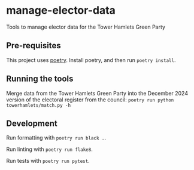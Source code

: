 # manage-elector-data

Tools to manage elector data for the Tower Hamlets Green Party

## Pre-requisites

This project uses [poetry](https://python-poetry.org/docs/). Install poetry, and then run `poetry install`.

## Running the tools

Merge data from the Tower Hamlets Green Party into the December 2024 version of the electoral register from the council: `poetry run python towerhamlets/match.py -h`

## Development

Run formatting with `poetry run black .`.

Run linting with `poetry run flake8`.

Run tests with `poetry run pytest`.
